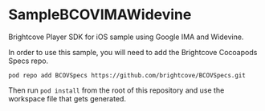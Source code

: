 SampleBCOVIMAWidevine
=====================

Brightcove Player SDK for iOS sample using Google IMA and Widevine.

In order to use this sample, you will need to add the Brightcove Cocoapods Specs repo.

`pod repo add BCOVSpecs https://github.com/brightcove/BCOVSpecs.git`

Then run `pod install` from the root of this repository and use the workspace file that gets generated.
